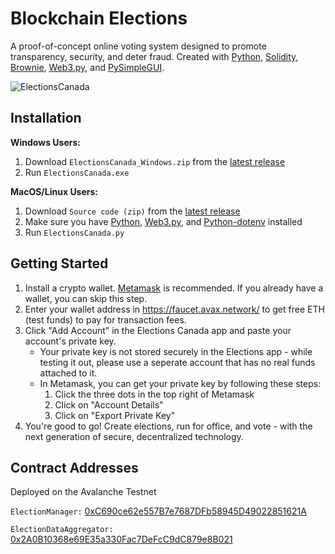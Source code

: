 # Blockchain Elections
A proof-of-concept online voting system designed to promote transparency, security, and deter fraud. Created with [Python](https://www.python.org/), [Solidity](https://github.com/ethereum/solidity), [Brownie](https://github.com/eth-brownie/brownie), [Web3.py](https://github.com/ethereum/web3.py), and [PySimpleGUI](https://github.com/PySimpleGUI/PySimpleGUI).

![ElectionsCanada](https://user-images.githubusercontent.com/18093763/174925401-a60b3544-fb70-4803-a520-9a03bd38e107.png)

## Installation
**Windows Users:**
1. Download `ElectionsCanada_Windows.zip` from the [latest release](https://github.com/xavierdmello/Blockchain_Elections/releases/latest)
2. Run `ElectionsCanada.exe`

**MacOS/Linux Users:**
1. Download `Source code (zip)` from the [latest release](https://github.com/xavierdmello/Blockchain_Elections/releases/latest)
2. Make sure you have [Python](https://www.python.org/), [Web3.py](https://pypi.org/project/web3/), and [Python-dotenv](https://pypi.org/project/python-dotenv/) installed
3. Run `ElectionsCanada.py`

## Getting Started 
1. Install a crypto wallet. [Metamask](https://metamask.io/) is recommended. If you already have a wallet, you can skip this step.
2. Enter your wallet address in https://faucet.avax.network/ to get free ETH (test funds) to pay for transaction fees.
3. Click "Add Account" in the Elections Canada app and paste your account's private key.
    - Your private key is not stored securely in the Elections app - while testing it out, please use a seperate account that has no real funds attached to it.
    - In Metamask, you can get your private key by following these steps:
      1. Click the three dots in the top right of Metamask
      2. Click on "Account Details"
      3. Click on "Export Private Key"
4. You're good to go! Create elections, run for office, and vote - with the next generation of secure, decentralized technology.

## Contract Addresses

Deployed on the Avalanche Testnet

`ElectionManager:` [0xC690ce62e557B7e7687DFb58945D49022851621A](https://testnet.snowtrace.io/address/0xC690ce62e557B7e7687DFb58945D49022851621A)

`ElectionDataAggregator:` [0x2A0B10368e69E35a330Fac7DeFcC9dC879e8B021](https://testnet.snowtrace.io/address/0x2A0B10368e69E35a330Fac7DeFcC9dC879e8B021)
